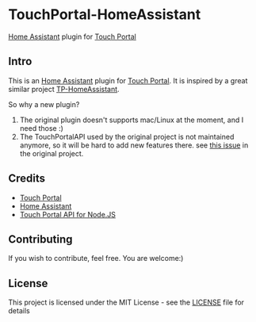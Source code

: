 # TouchPortal-HomeAssistant
[Home Assistant](https://www.home-assistant.io/) plugin for [Touch Portal](https://www.touch-portal.com/)

## Intro
This is an [Home Assistant](https://www.home-assistant.io/) plugin for [Touch Portal](https://www.touch-portal.com/).
It is inspired by a great similar project [TP-HomeAssistant](https://github.com/jaybz/TP-HomeAssistant).

So why a new plugin?
1. The original plugin doesn't supports mac/Linux at the moment, and I need those :)
2. The TouchPortalAPI used by the original project is not maintained anymore, so it will be hard to add new features there. see [this issue](https://github.com/jaybz/TP-HomeAssistant/issues/20) in the original project.

## Credits
* [Touch Portal](https://www.touch-portal.com/)
* [Home Assistant](https://www.home-assistant.io/)
* [Touch Portal API for Node.JS](https://github.com/spdermn02/touchportal-node-api)

## Contributing
If you wish to contribute, feel free. You are welcome:)

## License
This project is licensed under the MIT License - see the [LICENSE](https://github.com/GiladShoham/TouchPortal-HomeAssistant/blob/master/LICENSE) file for details
